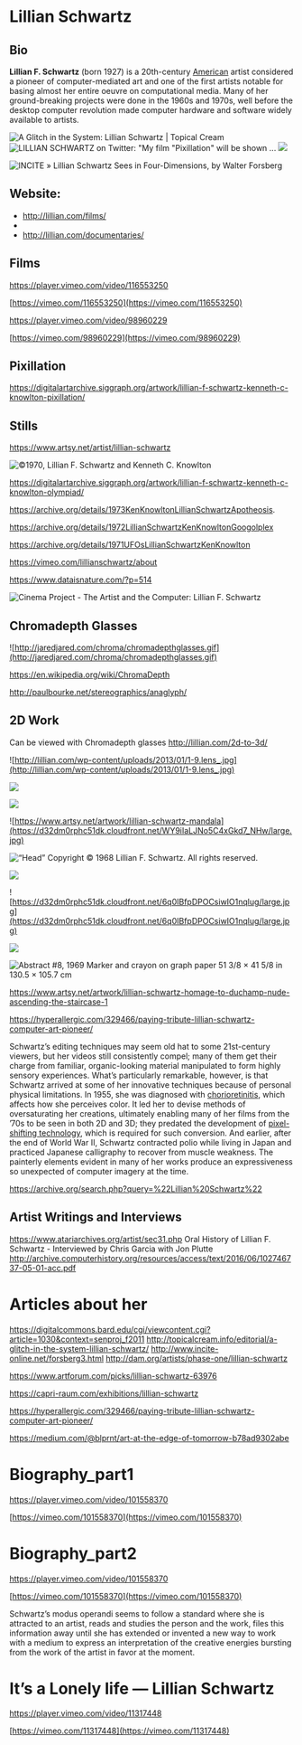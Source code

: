 # Lillian Schwartz


## Bio

**Lillian F. Schwartz** (born 1927) is a 20th-century [American](https://en.wikipedia.org/wiki/United_States_of_America) artist considered a pioneer of computer-mediated art and one of the first artists notable for basing almost her entire oeuvre on computational media. Many of her ground-breaking projects were done in the 1960s and 1970s, well before the desktop computer revolution made computer hardware and software widely available to artists.

![A Glitch in the System: Lillian Schwartz | Topical Cream](https://lh3.googleusercontent.com/proxy/uSsalHUojBzuqlQsMz2Za_c8p2CdzWlScgCfg5GJkkGs9FITxEHmlvMmEl1c0iKU9rOVqqI0xRHgdnuausLg0w0obGyUfHbeBUCCU_yjyK4gpdrjlrE_lMe47sN-Vo4L8EY)
![LILLIAN SCHWARTZ on Twitter: "My film "Pixillation" will be shown ...](https://encrypted-tbn0.gstatic.com/images?q=tbn%3AANd9GcRPmiWGWn8aSvt3qGxIrzGnwDT4SodvZ2l-A1wJNqRenzga6xln&usqp=CAU)
![](https://paper-attachments.dropbox.com/s_97F51D8C51DB4917584E2E36C2E5DD9245970E31C9A0A59D9DCD3864BB73189E_1592493927872_unnamed.jpg)



![INCITE » Lillian Schwartz Sees in Four-Dimensions, by Walter Forsberg](https://lh3.googleusercontent.com/proxy/8RPhqnSFHq3gze3gHfQSmwY4RcXgR0dCSRqGxlhpbf_qQQgAsVuvBVxoIcA9ujF9WP3BU_oAue5cs1KrA2fuGVXSUEVZHpj8m42n2bsU)

## Website:
- http://lillian.com/films/
- 
- http://lillian.com/documentaries/
## Films
https://player.vimeo.com/video/116553250


[https://vimeo.com/116553250](https://vimeo.com/116553250)

https://player.vimeo.com/video/98960229


[https://vimeo.com/98960229](https://vimeo.com/98960229)


## Pixillation


https://digitalartarchive.siggraph.org/artwork/lillian-f-schwartz-kenneth-c-knowlton-pixillation/

## Stills
https://www.artsy.net/artist/lillian-schwartz

![©1970, Lillian F. Schwartz and Kenneth C. Knowlton](https://digitalartarchive.siggraph.org/wp-content/uploads/2019/08/1970_Schwartz_Knowlton_Pixillation.jpg)

https://digitalartarchive.siggraph.org/artwork/lillian-f-schwartz-kenneth-c-knowlton-olympiad/



https://archive.org/details/1973KenKnowltonLillianSchwartzApotheosis.

https://archive.org/details/1972LillianSchwartzKenKnowltonGoogolplex

https://archive.org/details/1971UFOsLillianSchwartzKenKnowlton

https://vimeo.com/lillianschwartz/about


https://www.dataisnature.com/?p=514


![Cinema Project - The Artist and the Computer: Lillian F. Schwartz](https://encrypted-tbn0.gstatic.com/images?q=tbn%3AANd9GcRsNYT6xyMEKeLoyFir8GXeJU5e_KbHiK_C-kzkOXnkSgNU4jyw&usqp=CAU)

## Chromadepth Glasses


![http://jaredjared.com/chroma/chromadepthglasses.gif](http://jaredjared.com/chroma/chromadepthglasses.gif)

https://en.wikipedia.org/wiki/ChromaDepth


http://paulbourke.net/stereographics/anaglyph/


## 2D Work

Can be viewed with Chromadepth glasses
http://lillian.com/2d-to-3d/

![http://lillian.com/wp-content/uploads/2013/01/1-9.lens_.jpg](http://lillian.com/wp-content/uploads/2013/01/1-9.lens_.jpg)




![](https://galaxyofart.files.wordpress.com/2017/01/lil3.png?w=636)





![](https://galaxyofart.files.wordpress.com/2017/01/lil21.png?w=762)

![https://www.artsy.net/artwork/lillian-schwartz-mandala](https://d32dm0rphc51dk.cloudfront.net/WY9iIaLJNo5C4xGkd7_NHw/large.jpg)

![“Head” Copyright © 1968 Lillian F. Schwartz. All rights reserved.](http://lillian.com/wp-content/uploads/2013/01/GRAPHIC.jpeg)

![](https://paper-attachments.dropbox.com/s_97F51D8C51DB4917584E2E36C2E5DD9245970E31C9A0A59D9DCD3864BB73189E_1592493178185_large.jpg)

![https://d32dm0rphc51dk.cloudfront.net/6q0IBfpDPOCsiwIO1nqlug/large.jpg](https://d32dm0rphc51dk.cloudfront.net/6q0IBfpDPOCsiwIO1nqlug/large.jpg)

![](https://paper-attachments.dropbox.com/s_97F51D8C51DB4917584E2E36C2E5DD9245970E31C9A0A59D9DCD3864BB73189E_1592493689314_Bz5Be_bCEAI-w95.jpg)

![Abstract #8, 1969 Marker and crayon on graph paper 51 3/8 × 41 5/8 in    130.5 × 105.7 cm](https://paper-attachments.dropbox.com/s_3377C94F6E75A980A2E2CA17E40E3BDFCCD83EE9822ACBFE60AB7063D7BB31C0_1592957032849_Screenshot+2020-06-23+20.02.59.png)

https://www.artsy.net/artwork/lillian-schwartz-homage-to-duchamp-nude-ascending-the-staircase-1



https://hyperallergic.com/329466/paying-tribute-lillian-schwartz-computer-art-pioneer/


Schwartz’s editing techniques may seem old hat to some 21st-century viewers, but her videos still consistently compel; many of them get their charge from familiar, organic-looking material manipulated to form highly sensory experiences. What’s particularly remarkable, however, is that Schwartz arrived at some of her innovative techniques because of personal physical limitations. In 1955, she was diagnosed with [chorioretinitis](https://en.wikipedia.org/wiki/Chorioretinitis), which affects how she perceives color. It led her to devise methods of oversaturating her creations, ultimately enabling many of her films from the ’70s to be seen in both 2D and 3D; they predated the development of [pixel-shifting technology](https://books.google.com/books?id=mENsBAAAQBAJ&lpg=PA503&ots=vxuooNkT2f&dq=pixel%20shift%202d%203d&pg=PA503#v=twopage&q=pixel%20shift%202d%203d&f=true), which is required for such conversion. And earlier, after the end of World War II, Schwartz contracted polio while living in Japan and practiced Japanese calligraphy to recover from muscle weakness. The painterly elements evident in many of her works produce an expressiveness so unexpected of computer imagery at the time.

https://archive.org/search.php?query=%22Lillian%20Schwartz%22


## Artist Writings and Interviews

https://www.atariarchives.org/artist/sec31.php
Oral History of Lillian F. Schwartz - Interviewed by Chris Garcia with Jon Plutte
http://archive.computerhistory.org/resources/access/text/2016/06/102746737-05-01-acc.pdf

# Articles about her

https://digitalcommons.bard.edu/cgi/viewcontent.cgi?article=1030&context=senproj_f2011
http://topicalcream.info/editorial/a-glitch-in-the-system-lillian-schwartz/
http://www.incite-online.net/forsberg3.html
http://dam.org/artists/phase-one/lillian-schwartz

https://www.artforum.com/picks/lillian-schwartz-63976

https://capri-raum.com/exhibitions/lillian-schwartz

https://hyperallergic.com/329466/paying-tribute-lillian-schwartz-computer-art-pioneer/

https://medium.com/@blprnt/art-at-the-edge-of-tomorrow-b78ad9302abe

# Biography_part1
https://player.vimeo.com/video/101558370


[https://vimeo.com/101558370](https://vimeo.com/101558370)



# Biography_part2
https://player.vimeo.com/video/101558370


[https://vimeo.com/101558370](https://vimeo.com/101558370)



Schwartz’s modus operandi seems to follow a standard where she is attracted to an artist, reads and studies the person and the work, files this information away until she has extended or invented a new way to work with a medium to express an interpretation of the creative energies bursting from the work of the artist in favor at the moment.



# It’s a Lonely life — Lillian Schwartz
https://player.vimeo.com/video/11317448


[https://vimeo.com/11317448](https://vimeo.com/11317448)



